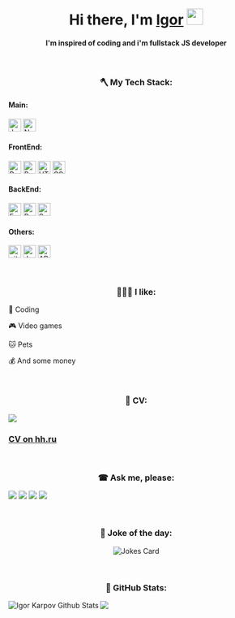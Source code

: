 <h1 align="center">Hi there, I'm <a href="https://t.me/karpov_igor" target="_blank">Igor</a> 
<img src="https://github.com/blackcater/blackcater/raw/main/images/Hi.gif" height="32"/></h1>
<h4 align="center">I'm inspired of coding and i'm fullstack JS developer</h4><br>

<h3 align="center">🪓 My Tech Stack:</h3>

<h4>Main:</h4>

<a name="learning-now"></a>
<img src="https://img.shields.io/badge/JavaScript-282C34?logo=javascript&logoColor=F7DF1E" alt="JavaScript logo" title="JavaScript" height="25" />
<img src="https://img.shields.io/badge/Node.js-282C34?logo=node.js&logoColor=339933" alt="Node.js logo" title="Node.js" height="25" /> &nbsp;
<h4>FrontEnd:</h4>

<a name="learning-now"></a>
<img src="https://img.shields.io/badge/React-282C34?logo=react&logoColor=61DAFB" alt="React Native logo" title="React" height="25" />
<img src="https://img.shields.io/badge/Redux(Thunk/Saga)-282C34?logo=redux&logoColor=764ABC" alt="Redux logo" title="Redux" height="25" />
<img src="https://img.shields.io/badge/HTML5-282C34?logo=html5&logoColor=E34F26" alt="HTML5 logo" title="HTML5" height="25" />
<img src="https://img.shields.io/badge/CSS3-282C34?logo=css3&logoColor=1572B6" alt="CSS3 logo" title="CSS3" height="25" />
<h4>BackEnd:</h4>

<a name="learning-now"></a>
<img src="https://img.shields.io/badge/Express-282C34?logo=express&logoColor=FFFFFF" alt="Express.js logo" title="Express.js" height="25" />
<img src="https://img.shields.io/badge/PostgreSQL-282C34?logo=postgresql&logoColor=E10098" alt="PostgreSQL logo" title="PostgreSQL" height="25" />
<img src="https://img.shields.io/badge/Sequelize-282C34?logo=sequelize&logoColor=E10098" alt="Sequelize logo" title="Sequelize" height="25" />
<h4>Others:</h4>

<a name="learning-now"></a>
<img src="https://img.shields.io/badge/git-282C34?logo=git&logoColor=F05032" alt="git logo" title="git" height="25" />
<img src="https://img.shields.io/badge/Jest-282C34?logo=jest&logoColor=C21325" alt="Jest logo" title="Jest" height="25" />
<img src="https://img.shields.io/badge/API-282C34?logo=api&logoColor=E10098" alt="API logo" title="API" height="25" /><br>

<br/>
<h3 align="center">👨🏻‍💻 I like: </h3>
<p align="center">
 <p>💯 Coding</p>
 <p>🎮 Video games</p>
 <p>🐱 Pets</p>
 <p>💰 And some money</p>
</p>

<br/>
<h3 align="center">📄 CV:</h3>
   <a name="cv" href="https://www.canva.com/design/DAE6a4wH6aY/MsAjNs7PZmmFSILhaVsUJg/view?utm_content=DAE6a4wH6aY&utm_campaign=designshare&utm_medium=link&utm_source=sharebutton" ><img src="https://img.icons8.com/nolan/64/parse-from-clipboard.png"/> </a><br>
   <h3><a name="hh" href="https://spb.hh.ru/applicant/resumes/view?resume=3ed8f901ff09bd8f2e0039ed1f49764d365574">CV on hh.ru</a></h3>
</div>

<br/>
<h3 align="center">☎ Ask me, please:</h3>
  
<a name="telegram" href="https://t.me/karpov_igor"><img src="https://img.icons8.com/color/48/000000/telegram-app--v3.png"/></a>
<a name="watsapp" href="https://wa.me/79135109548"> <img src="https://img.icons8.com/color/48/000000/whatsapp--v6.png"/></a>
<a name="gmail" href="mailto:karpov.zgr@gmail.com"> <img src="https://img.icons8.com/color/48/000000/gmail-new.png"/></a>
<a name="linkedin" href="https://www.linkedin.com/in/karpucho/"> <img src="https://img.icons8.com/fluency/48/000000/linkedin-circled.png"/></a><br>

<br/>
<h3 align="center">🤡 Joke of the day:</h3>
<p align='center'>
<img align="center" src="https://readme-jokes.vercel.app/api" alt="Jokes Card" />
</p>

<br/>
<h3 align="center">📂 GitHub Stats:</h3>
<p align='center'>
<a align="center" href="https://www.adamalston.com/">
<img align="left" src="https://github-readme-stats.vercel.app/api?username=Karpucho&show_icons=true&line_height=21&theme=react" alt="Igor Karpov Github Stats" />
<img align="left" src="https://github-readme-stats.vercel.app/api/top-langs/?username=Karpucho&theme=react&line_height=27&layout=compact"/></a>
</p>

<!---
Karpucho/Karpucho is a ✨ special ✨ repository because its `README.md` (this file) appears on your GitHub profile.
You can click the Preview link to take a look at your changes.
--->
